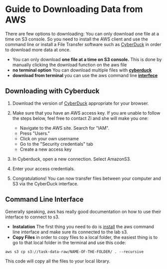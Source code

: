 # Guide to Downloading Data from AWS


There are few options to downloading:
You can only download one file at a time on S3 console. So you need to install the AWS client and use the command line or install a File Transfer software such as [CyberDuck](https://cyberduck.io/) in order to download more data at once.

<!-- toc -->
- You can only download **one file at a time on S3 console.** This is done by manually clicking the download function on the aws file
- **no terminal option** You can download multiple files with **[cyberduck](#downloading-with-cyberduck)**
- **download from terminal** you can use the aws command line **[interfece](#Command-line-interface)**

<!-- tocstop -->

## Downloading with Cyberduck

1. Download the version of [CyberDuck](https://cyberduck.io/) appropriate for your browser.
2. Make sure that you have an AWS access key. If you are unable to follow the steps below, feel free to contact Zi and she will make you one:

    - Navigate to the AWS site. Search for "IAM".
    - Press "Users."
    - Click on your own username
    - Go to the "Security credentials" tab
    - Create a new access key

3. In Cyberduck, open a new connection. Select AmazonS3.
4. Enter your access credentials.
5. Congratulations! You can now transfer files between your computer and S3 via the CyberDuck interface.


## Command Line Interface

Generally speaking, aws has really good documentation on how to use their interface to connect to s3.

- **Instalation** The first thing you need to do is [install](https://docs.aws.amazon.com/cli/latest/userguide/install-cliv2-mac.html) the aws command line interface and make sure its connected to the lab s3.
- **Copy Files** in order to copy files to a local folder, the easiest thing is to go to that local folder in the terminal and use this code:

```
aws s3 cp s3://task-data-raw/NAME-OF-THE-FOLDER/ . --recursive
```

This code will copy all the files to your local library. 
